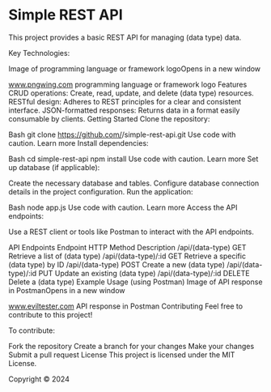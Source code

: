 # Simple REST API

This project provides a basic REST API for managing (data type) data.

Key Technologies:

Image of programming language or framework logoOpens in a new window

www.pngwing.com
programming language or framework logo
Features
CRUD operations: Create, read, update, and delete (data type) resources.
RESTful design: Adheres to REST principles for a clear and consistent interface.
JSON-formatted responses: Returns data in a format easily consumable by clients.
Getting Started
Clone the repository:

Bash
git clone https://github.com/<your-username>/simple-rest-api.git
Use code with caution. Learn more
Install dependencies:

Bash
cd simple-rest-api
npm install
Use code with caution. Learn more
Set up database (if applicable):

Create the necessary database and tables.
Configure database connection details in the project configuration.
Run the application:

Bash
node app.js
Use code with caution. Learn more
Access the API endpoints:

Use a REST client or tools like Postman to interact with the API endpoints.

API Endpoints
Endpoint	HTTP Method	Description
/api/(data-type)	GET	Retrieve a list of (data type)
/api/(data-type)/:id	GET	Retrieve a specific (data type) by ID
/api/(data-type)	POST	Create a new (data type)
/api/(data-type)/:id	PUT	Update an existing (data type)
/api/(data-type)/:id	DELETE	Delete a (data type)
Example Usage (using Postman)
Image of API response in PostmanOpens in a new window

www.eviltester.com
API response in Postman
Contributing
Feel free to contribute to this project!

To contribute:

Fork the repository
Create a branch for your changes
Make your changes
Submit a pull request
License
This project is licensed under the MIT License.

Copyright &copy; 2024 <anurag singh>
